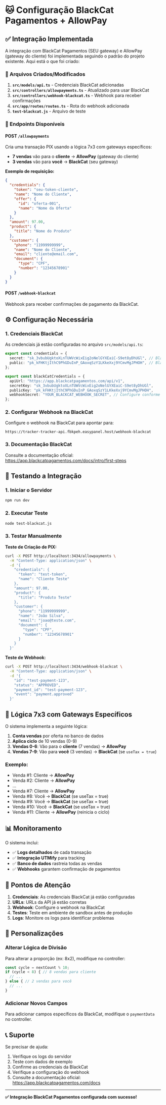 # 🐱 Configuração BlackCat Pagamentos + AllowPay

## ✅ Integração Implementada

A integração com BlackCat Pagamentos (SEU gateway) e AllowPay (gateway do cliente) foi implementada seguindo o padrão do projeto existente. Aqui está o que foi criado:

### 📁 Arquivos Criados/Modificados

1. **`src/models/api.ts`** - Credenciais BlackCat adicionadas
2. **`src/controllers/allowpayments.ts`** - Atualizado para usar BlackCat
3. **`src/controllers/webhook-blackcat.ts`** - Webhook para receber confirmações
4. **`src/app/routes/routes.ts`** - Rota do webhook adicionada
5. **`test-blackcat.js`** - Arquivo de teste

### 🔧 Endpoints Disponíveis

#### POST `/allowpayments`
Cria uma transação PIX usando a lógica 7x3 com gateways específicos:
- **7 vendas** vão para o **cliente** → **AllowPay** (gateway do cliente)
- **3 vendas** vão para **você** → **BlackCat** (seu gateway)

**Exemplo de requisição:**
```json
{
  "credentials": {
    "token": "seu-token-cliente",
    "name": "Nome do Cliente",
    "offer": {
      "id": "oferta-001",
      "name": "Nome da Oferta"
    }
  },
  "amount": 97.00,
  "product": {
    "title": "Nome do Produto"
  },
  "customer": {
    "phone": "11999999999",
    "name": "Nome do Cliente",
    "email": "cliente@email.com",
    "document": {
      "type": "CPF",
      "number": "12345678901"
    }
  }
}
```

#### POST `/webhook-blackcat`
Webhook para receber confirmações de pagamento da BlackCat.

## ⚙️ Configuração Necessária

### 1. Credenciais BlackCat

As credenciais já estão configuradas no arquivo `src/models/api.ts`:

```typescript
export const credentials = {
  secret: "sk_3vbubUgktoXLnTUWVcWixEig2oNelGYXEaiC-S9et8yDhUGl", // BlackCat Secret Key
  public: "pk_kFHKtjIthC9PhGDuInP_GAoxqSzY1LKkeXxj9YCmvMgJPHOH", // BlackCat Public Key
};

export const blackCatCredentials = {
  apiUrl: "https://app.blackcatpagamentos.com/api/v1",
  secretKey: "sk_3vbubUgktoXLnTUWVcWixEig2oNelGYXEaiC-S9et8yDhUGl",
  publicKey: "pk_kFHKtjIthC9PhGDuInP_GAoxqSzY1LKkeXxj9YCmvMgJPHOH",
  webhookSecret: "YOUR_BLACKCAT_WEBHOOK_SECRET", // Configure conforme necessário
};
```

### 2. Configurar Webhook na BlackCat

Configure o webhook na BlackCat para apontar para:
```
https://tracker-tracker-api.fbkpeh.easypanel.host/webhook-blackcat
```

### 3. Documentação BlackCat

Consulte a documentação oficial: https://app.blackcatpagamentos.com/docs/intro/first-steps

## 🧪 Testando a Integração

### 1. Iniciar o Servidor
```bash
npm run dev
```

### 2. Executar Teste
```bash
node test-blackcat.js
```

### 3. Testar Manualmente

**Teste de Criação de PIX:**
```bash
curl -X POST http://localhost:3434/allowpayments \
  -H "Content-Type: application/json" \
  -d '{
    "credentials": {
      "token": "test-token",
      "name": "Cliente Teste"
    },
    "amount": 97.00,
    "product": {
      "title": "Produto Teste"
    },
    "customer": {
      "phone": "11999999999",
      "name": "João Silva",
      "email": "joao@teste.com",
      "document": {
        "type": "CPF",
        "number": "12345678901"
      }
    }
  }'
```

**Teste de Webhook:**
```bash
curl -X POST http://localhost:3434/webhook-blackcat \
  -H "Content-Type: application/json" \
  -d '{
    "id": "test-payment-123",
    "status": "APPROVED",
    "payment_id": "test-payment-123",
    "event": "payment.approved"
  }'
```

## 🔄 Lógica 7x3 com Gateways Específicos

O sistema implementa a seguinte lógica:

1. **Conta vendas** por oferta no banco de dados
2. **Aplica ciclo** de 10 vendas (0-9)
3. **Vendas 0-6**: Vão para o **cliente** (7 vendas) → **AllowPay**
4. **Vendas 7-9**: Vão para **você** (3 vendas) → **BlackCat** (se `useTax = true`)

### Exemplo:
- Venda #1: Cliente → **AllowPay**
- Venda #2: Cliente → **AllowPay**
- ...
- Venda #7: Cliente → **AllowPay**
- Venda #8: Você → **BlackCat** (se useTax = true)
- Venda #9: Você → **BlackCat** (se useTax = true)
- Venda #10: Você → **BlackCat** (se useTax = true)
- Venda #11: Cliente → **AllowPay** (reinicia o ciclo)

## 📊 Monitoramento

O sistema inclui:

- ✅ **Logs detalhados** de cada transação
- ✅ **Integração UTMify** para tracking
- ✅ **Banco de dados** rastreia todas as vendas
- ✅ **Webhooks** garantem confirmação de pagamentos

## 🚨 Pontos de Atenção

1. **Credenciais**: As credenciais BlackCat já estão configuradas
2. **URLs**: URLs da API já estão corretas
3. **Webhook**: Configure o webhook na BlackCat
4. **Testes**: Teste em ambiente de sandbox antes de produção
5. **Logs**: Monitore os logs para identificar problemas

## 🔧 Personalizações

### Alterar Lógica de Divisão
Para alterar a proporção (ex: 8x2), modifique no controller:
```typescript
const cycle = nextCount % 10;
if (cycle < 8) { // 8 vendas para cliente
  // ...
} else { // 2 vendas para você
  // ...
}
```

### Adicionar Novos Campos
Para adicionar campos específicos da BlackCat, modifique o `paymentData` no controller.

## 📞 Suporte

Se precisar de ajuda:
1. Verifique os logs do servidor
2. Teste com dados de exemplo
3. Confirme as credenciais da BlackCat
4. Verifique a configuração do webhook
5. Consulte a documentação oficial: https://app.blackcatpagamentos.com/docs

---

**✅ Integração BlackCat Pagamentos configurada com sucesso!**
